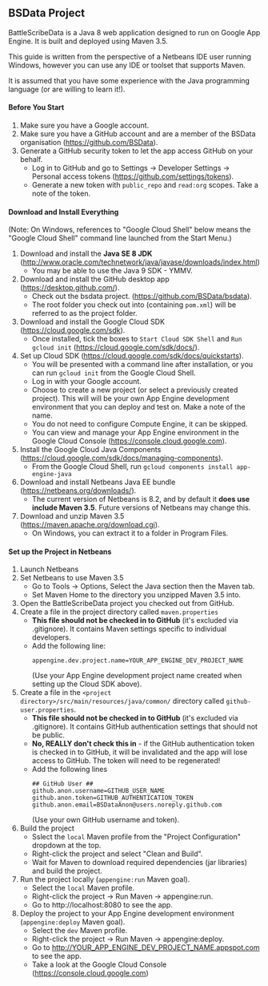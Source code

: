 
## BSData Project ##

BattleScribeData is a Java 8 web application designed to run on Google App Engine. It is built and deployed using Maven 3.5.

This guide is written from the perspective of a Netbeans IDE user running Windows, however you can use any IDE or toolset that supports Maven.

It is assumed that you have some experience with the Java programming language (or are willing to learn it!).


#### Before You Start ####

1. Make sure you have a Google account.
2. Make sure you have a GitHub account and are a member of the BSData organisation (https://github.com/BSData).
3. Generate a GitHub security token to let the app access GitHub on your behalf.
    * Log in to GitHub and go to Settings -> Developer Settings -> Personal access tokens (https://github.com/settings/tokens).
    * Generate a new token with `public_repo` and `read:org` scopes. Take a note of the token.


#### Download and Install Everything ####
(Note: On Windows, references to "Google Cloud Shell" below means the "Google Cloud Shell" command line launched from the Start Menu.)

1. Download and install the **Java SE 8 JDK** (http://www.oracle.com/technetwork/java/javase/downloads/index.html)
    * You may be able to use the Java 9 SDK - YMMV.
2. Download and install the GitHub desktop app (https://desktop.github.com/).
    * Check out the bsdata project. (https://github.com/BSData/bsdata).
    * The root folder you check out into (containing `pom.xml`) will be referred to as the project folder.
3. Download and install the Google Cloud SDK (https://cloud.google.com/sdk).
    * Once installed, tick the boxes to `Start Cloud SDK Shell` and `Run gcloud init` (https://cloud.google.com/sdk/docs/).
4. Set up Cloud SDK (https://cloud.google.com/sdk/docs/quickstarts).
    * You will be presented with a command line after installation, or you can run `gcloud init` from the Google Cloud Shell.
    * Log in with your Google account.
    * Choose to create a new project (or select a previously created project). This will will be your own App Engine development environment that you can deploy and test on. Make a note of the name.
    * You do not need to configure Compute Engine, it can be skipped.
    * You can view and manage your App Engine environment in the Google Cloud Console (https://console.cloud.google.com).
5. Install the Google Cloud Java Components (https://cloud.google.com/sdk/docs/managing-components).
    * From the Google Cloud Shell, run `gcloud components install app-engine-java`
6. Download and install Netbeans Java EE bundle (https://netbeans.org/downloads/).
    * The current version of Netbeans is 8.2, and by default it **does use include Maven 3.5**. Future versions of Netbeans may change this.
7. Download and unzip Maven 3.5 (https://maven.apache.org/download.cgi).
    * On Windows, you can extract it to a folder in Program Files.


#### Set up the Project in Netbeans ####

1. Launch Netbeans
2. Set Netbeans to use Maven 3.5
    * Go to Tools -> Options, Select the Java section then the Maven tab.
    * Set Maven Home to the directory you unzipped Maven 3.5 into.
3. Open the BattleScribeData project you checked out from GitHub.
4. Create a file in the project directory called `maven.properties`
    * **This file should not be checked in to GitHub** (it's excluded via .gitignore). It contains Maven settings specific to individual developers.
    * Add the following line: 
        ```
        appengine.dev.project.name=YOUR_APP_ENGINE_DEV_PROJECT_NAME
        ```
        (Use your App Engine development project name created when setting up the Cloud SDK above).
5. Create a file in the `<project directory>/src/main/resources/java/common/` directory called `github-user.properties`.
    * **This file should not be checked in to GitHub** (it's excluded via .gitignore). It contains GitHub authentication settings that should not be public.
    * **No, REALLY don't check this in** - if the GitHub authentication token is checked in to GitHub, it will be invalidated and the app will lose access to GitHub. The token will need to be regenerated!
    * Add the following lines
        ```
        ## GitHub User ##
        github.anon.username=GITHUB_USER_NAME
        github.anon.token=GITHUB_AUTHENTICATION_TOKEN
        github.anon.email=BSDataAnon@users.noreply.github.com
        ```
        (Use your own GitHub username and token).
6. Build the project
    * Sslect the `local` Maven profile from the "Project Configuration" dropdown at the top.
    * Right-click the project and select "Clean and Build".
    * Wait for Maven to download required dependencies (jar libraries) and build the project.
7. Run the project locally (`appengine:run` Maven goal).
    * Select the `local` Maven profile.
    * Right-click the project -> Run Maven -> appengine:run.
    * Go to http://localhost:8080 to see the app.
8. Deploy the project to your App Engine development environment (`appengine:deploy` Maven goal).
    * Select the `dev` Maven profile.
    * Right-click the project -> Run Maven -> appengine:deploy.
    * Go to http://YOUR_APP_ENGINE_DEV_PROJECT_NAME.appspot.com to see the app.
    * Take a look at the Google Cloud Console (https://console.cloud.google.com)
